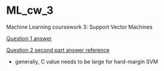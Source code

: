 # ML_cw_3
Machine Learning coursework 3: Support Vector Machines

[Question 1 answer](https://towardsdatascience.com/radial-basis-function-rbf-kernel-the-go-to-kernel-acf0d22c798a)

[Question 2 second part answer reference](https://stackoverflow.com/a/4630731)
- generally, C value needs to be large for hard-margin SVM

